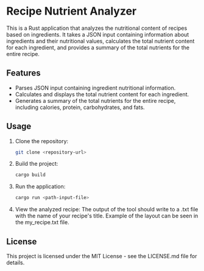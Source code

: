# Recipe Nutrient Analyzer

This is a Rust application that analyzes the nutritional content of recipes based on ingredients. It takes a JSON input containing information about ingredients and their nutritional values, calculates the total nutrient content for each ingredient, and provides a summary of the total nutrients for the entire recipe.

## Features

- Parses JSON input containing ingredient nutritional information.
- Calculates and displays the total nutrient content for each ingredient.
- Generates a summary of the total nutrients for the entire recipe, including calories, protein, carbohydrates, and fats.

## Usage

1. Clone the repository:

   ```bash
   git clone <repository-url>
   ```

2. Build the project:

   ```bash
   cargo build
   ```

3. Run the application:
   ```bash
   cargo run <path-input-file>
   ```

4. View the analyzed recipe:
   The output of the tool should write to a .txt file with the name of your recipe's title.
   Example of the layout can be seen in the my_recipe.txt file.

## License

This project is licensed under the MIT License - see the LICENSE.md file for details.